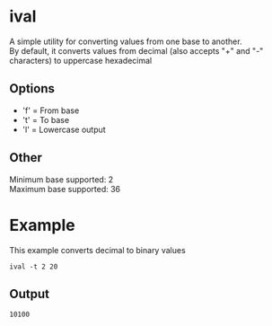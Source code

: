 # ival
A simple utility for converting values from one base to another.<br>
By default, it converts values from decimal (also accepts "+" and "-" characters) to uppercase hexadecimal

## Options
- 'f' = From base
- 't' = To base
- 'l' = Lowercase output

## Other
Minimum base supported: 2<br>
Maximum base supported: 36

# Example
This example converts decimal to binary values
```shell
ival -t 2 20
```
## Output
```shell
10100
```
